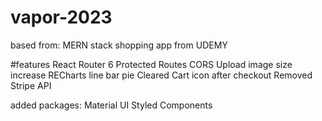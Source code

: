 # vapor-2023
based from:
MERN stack shopping app from UDEMY

#features
React Router 6
Protected Routes
CORS
Upload image size increase
RECharts line bar pie
Cleared Cart icon after checkout
Removed Stripe API

added packages:
Material UI
Styled Components